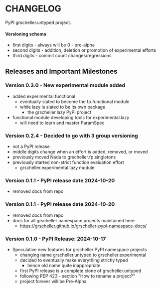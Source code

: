 # CHANGELOG

PyPI grscheller.untyped project.

#### Versioning schema

* first digits - always will be 0 - pre-alpha
* second digits - addition, deletion or promotion of experimental efforts
* third digits - commit count changes/regressions

## Releases and Important Milestones

### Version 0.3.0 - New experimental module added

* added experimental.functional
  * eventually slated to become the fp.functional module
  * while lazy is slated to be its own package
    * the grscheller.lazy PyPI project
* functional module developing tools for experimental.lazy
  * will need to learn and master ParamSpec

### Version 0.2.4 - Decided to go with 3 group versioning

* not a PyPI release
* middle digits change when an effort is added, removed, or moved
* previously moved Nada to grscheller.fp.singletons
* previously started non-strict function evaluation effort
  * grscheller.experimental.lazy module

### Version 0.1.1 - PyPI release date 2024-10-20

* removed docs from repo

### Version 0.1.1 - PyPI release date 2024-10-20

* removed docs from repo
* docs for all grscheller namespace projects maintained here
  * https://grscheller.github.io/grscheller-pypi-namespace-docs/

### Version 0.1.0 - PyPI Release: 2024-10-17

* Speculative new features for grscheller PyPI namespace projects
  * changing name grscheller.untyped to grscheller.experimental
  * decided to eventually make everything strictly typed
    * hence old name quite inappropriate
  * first PyPI release is a complete clone of grscheller.untyped
  * following PEP 423 - section "How to rename a project?"
  * project forever will be Pre-Alpha

